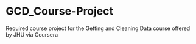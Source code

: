 # GCD_Course-Project
Required course project for the Getting and Cleaning Data course offered by JHU via Coursera
